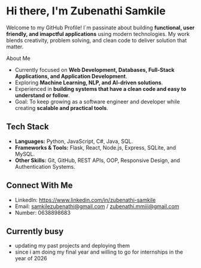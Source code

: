 # Hi there, I'm Zubenathi Samkile

Welcome to my GitHub Profile!
I`m passinate about building **functional, user friendly, and imapctful applications** using modern technologies. My work blends creativity, problem solving, and clean code to deliver solution that matter.

 About Me
 - Currently focused on **Web Development, Databases, Full-Stack Applications, and Application Development**.
 - Exploring **Machine Learning, NLP, and AI-driven solutions**.
 - Experienced in **building systems that have a clean code and easy to understand or follow**.
 - Goal: To keep growing as a software engineer and developer while creating **scalable and practical tools**. 

## Tech Stack
- **Languages:** Python, JavaScript, C#, Java, SQL.
- **Frameworks & Tools:** Flask, React, Node.js, Express, SQLite, and MySQL.
- **Other Skills:** Git, GitHub, REST APIs, OOP, Responsive Design, and Authentication Systems.  

## Connect With Me  
- LinkedIn: https://www.linkedin.com/in/zubenathi-samkile
- Email: samkilezubenathi@gmail.com / zubenathi.mmiii@gmail.com
- Number: 0638898683

## Currently busy
- updating my past projects and deploying them
- since i am doing my final year and willing to go for internships in the year of 2026
  
